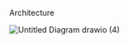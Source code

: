 Architecture

![Untitled Diagram drawio (4)](https://github.com/Vivekyadav00/AWS-Projects/assets/166670631/7ecb7f96-d483-464c-8ba7-b3cc52b6cb7e)
